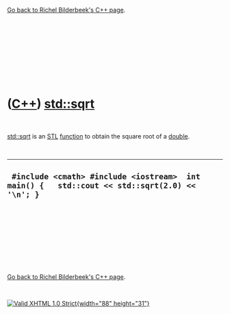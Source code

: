 

[Go back to Richel Bilderbeek's C++ page](Cpp.htm).

 

 

 

 

 

([C++](Cpp.htm)) [std::sqrt](CppSqrt.htm)
=========================================

 

[std::sqrt](CppSqrt.htm) is an [STL](CppStl.htm)
[function](CppFunction.htm) to obtain the square root of a
[double](CppDouble.htm).

 

  ------------------------------------------------------------------------------------------------
  ` #include <cmath> #include <iostream>  int main() {   std::cout << std::sqrt(2.0) << '\n'; }`
  ------------------------------------------------------------------------------------------------

 

 

 

 

 

[Go back to Richel Bilderbeek's C++ page](Cpp.htm).



 

[![Valid XHTML 1.0 Strict](valid-xhtml10.png){width="88"
height="31"}](http://validator.w3.org/check?uri=referer)
